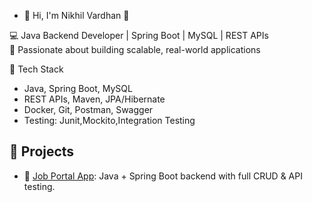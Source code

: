 - 👋 Hi, I'm Nikhil Vardhan 👋
  
💻 Java Backend Developer | Spring Boot | MySQL | REST APIs  
🎯 Passionate about building scalable, real-world applications

🔧 Tech Stack
- Java, Spring Boot, MySQL
- REST APIs, Maven, JPA/Hibernate
- Docker, Git, Postman, Swagger
- Testing: Junit,Mockito,Integration Testing
## 🚀 Projects
- 💼 [Job Portal App](https://github.com/Nikhil-Vardhan1911/jobportal): Java + Spring Boot backend with full CRUD & API testing.
